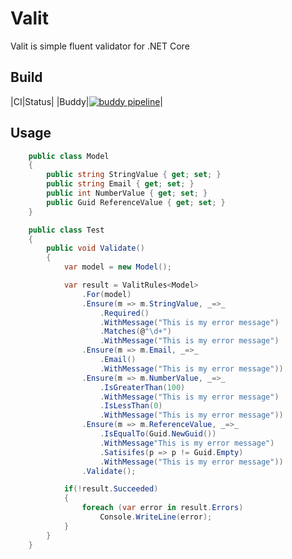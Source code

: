 # Valit

Valit is simple fluent validator for .NET Core

## Build
|CI|Status|
|Buddy|[![buddy pipeline](https://app.buddy.works/dbarwikowski/valit/pipelines/pipeline/59491/badge.svg?token=953e81953165d3197c4cddb689ba703aa25d1ad60c18fc12aa68a0c0238eb28c "buddy pipeline")](https://app.buddy.works/dbarwikowski/valit/pipelines/pipeline/59491)|

## Usage

```cs
    public class Model
    {
        public string StringValue { get; set; }
        public string Email { get; set; }
        public int NumberValue { get; set; }
        public Guid ReferenceValue { get; set; }
    }

    public class Test
    {
        public void Validate()
        {
            var model = new Model();

            var result = ValitRules<Model>
                .For(model)
                .Ensure(m => m.StringValue, _=>_
                    .Required()
                    .WithMessage("This is my error message")
                    .Matches(@"\d+")
                    .WithMessage("This is my error message")
                .Ensure(m => m.Email, _=>_
                    .Email()
                    .WithMessage("This is my error message"))
                .Ensure(m => m.NumberValue, _=>_
                    .IsGreaterThan(100)
                    .WithMessage("This is my error message")
                    .IsLessThan(0)
                    .WithMessage("This is my error message"))
                .Ensure(m => m.ReferenceValue, _=>_
                    .IsEqualTo(Guid.NewGuid())
                    .WithMessage"This is my error message")
                    .Satisifes(p => p != Guid.Empty)
                    .WithMessage("This is my error message"))
                .Validate();

            if(!result.Succeeded)
            {
                foreach (var error in result.Errors)
                    Console.WriteLine(error);
            }
        }
    }
```